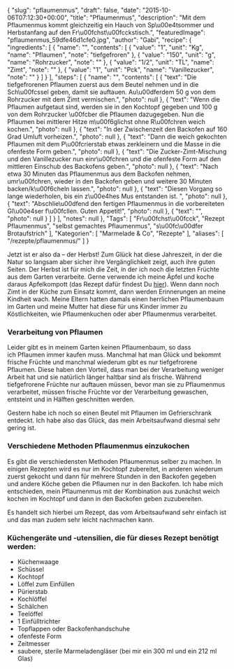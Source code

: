 {
    "slug": "pflaumenmus",
    "draft": false,
    "date": "2015-10-06T07:12:30+00:00",
    "title": "Pflaumenmus",
    "description": "Mit dem Pflaumenmus kommt gleichzeitig ein Hauch von Sp\u00e4tsommer und Herbstanfang auf den Fr\u00fchst\u00fcckstisch.",
    "featuredImage": "pflaumenmus_59dfe46d1cfe0.jpg",
    "author": "Gabi",
    "recipe": {
        "ingredients": [
            {
                "name": "",
                "contents": [
                    {
                        "value": "1",
                        "unit": "Kg",
                        "name": "Pflaumen",
                        "note": "tiefgefroren"
                    },
                    {
                        "value": "150",
                        "unit": "g",
                        "name": "Rohrzucker",
                        "note": ""
                    },
                    {
                        "value": "1\/2",
                        "unit": "TL",
                        "name": "Zimt",
                        "note": ""
                    },
                    {
                        "value": "1",
                        "unit": "Pck",
                        "name": "Vanillezucker",
                        "note": ""
                    }
                ]
            }
        ],
        "steps": [
            {
                "name": "",
                "contents": [
                    {
                        "text": "Die tiefgefrorenen Pflaumen zuerst aus dem Beutel nehmen und in die Sch\u00fcssel geben, damit sie auftauen. Au\u00dferdem 50 g von dem Rohrzucker mit dem Zimt vermischen.",
                        "photo": null
                    },
                    {
                        "text": "Wenn die Pflaumen aufgetaut sind, werden sie in den Kochtopf gegeben und 100 g von dem Rohrzucker \u00fcber die Pflaumen dazugegeben. Nun die Pflaumen bei mittlerer Hitze m\u00f6glichst ohne R\u00fchren weich kochen.",
                        "photo": null
                    },
                    {
                        "text": "In der Zwischenzeit den Backofen auf 160 Grad Umluft vorheizen.",
                        "photo": null
                    },
                    {
                        "text": "Dann die weich gekochten Pflaumen mit dem P\u00fcrierstab  etwas zerkleinern und die Masse in die ofenfeste Form geben.",
                        "photo": null
                    },
                    {
                        "text": "Die Zucker-Zimt-Mischung und den Vanillezucker nun einr\u00fchren und die ofenfeste Form auf den mittleren Einschub des Backofens geben.",
                        "photo": null
                    },
                    {
                        "text": "Nach etwa 30 Minuten das Pflaumenmus aus dem Backofen nehmen, umr\u00fchren, wieder in den Backofen geben und weitere 30 Minuten backen\/k\u00f6cheln lassen.",
                        "photo": null
                    },
                    {
                        "text": "Diesen Vorgang so lange wiederholen, bis ein z\u00e4hes Mus entstanden ist. ",
                        "photo": null
                    },
                    {
                        "text": "Abschlie\u00dfend den fertigen Pflaumenmus in die vorbereiteten Gl\u00e4ser f\u00fcllen. Guten Appetit!",
                        "photo": null
                    },
                    {
                        "text": "",
                        "photo": null
                    }
                ]
            }
        ],
        "notes": null
    },
    "Tags": [
        "Fr\u00fchst\u00fcck",
        "Rezept Pflaumenmus",
        "selbst gemachtes Pflaumenmus",
        "s\u00fc\u00dfer Brotaufstrich"
    ],
    "Kategorien": [
        "Marmelade &amp; Co",
        "Rezepte"
    ],
    "aliases": [
        "\/rezepte\/pflaumenmus\/"
    ]
}

Jetzt ist er also da &#8211; der Herbst! Zum Glück hat diese Jahreszeit, in der die Natur so langsam aber sicher ihre Vergänglichkeit zeigt, auch ihre guten Seiten. Der Herbst ist für mich die Zeit, in der ich noch die letzten Früchte aus dem Garten verarbeite. Gerne verwende ich meine Äpfel und koche daraus Apfelkompott (das Rezept dafür findest Du [hier][1]). Wenn dann noch Zimt in der Küche zum Einsatz kommt, dann werden Erinnerungen an meine Kindheit wach. Meine Eltern hatten damals einen herrlichen Pflaumenbaum im Garten und meine Mutter hat diese für uns Kinder immer zu Köstlichkeiten, wie Pflaumenkuchen oder aber Pflaumenmus verarbeitet.

### Verarbeitung von Pflaumen

Leider gibt es in meinem Garten keinen Pflaumenbaum, so dass ich Pflaumen immer kaufen muss. Manchmal hat man Glück und bekommt frische Früchte und manchmal wiederum gibt es nur tiefgefrorene Pflaumen. Diese haben den Vorteil, dass man bei der Verarbeitung weniger Arbeit hat und sie natürlich länger haltbar sind als frische. Während tiefgefrorene Früchte nur auftauen müssen, bevor man sie zu Pflaumenmus verarbeitet, müssen frische Früchte vor der Verarbeitung gewaschen, entsteint und in Hälften geschnitten werden.

Gestern habe ich noch so einen Beutel mit Pflaumen im Gefrierschrank entdeckt. Ich habe also das Glück, das mein Arbeitsaufwand diesmal sehr gering ist.

### Verschiedene Methoden Pflaumenmus einzukochen

Es gibt die verschiedensten Methoden Pflaumenmus selber zu machen. In einigen Rezepten wird es nur im Kochtopf zubereitet, in anderen wiederum zuerst gekocht und dann für mehrere Stunden in den Backofen gegeben und andere Köche geben die Pflaumen nur in den Backofen. Ich habe mich entschieden, mein Pflaumenmus mit der Kombination aus zunächst weich kochen im Kochtopf und dann in den Backofen geben zuzubereiten.

Es handelt sich hierbei um Rezept, das vom Arbeitsaufwand sehr einfach ist und das man zudem sehr leicht nachmachen kann.

### Küchengeräte und -utensilien, die für dieses Rezept benötigt werden:

 * Küchenwaage
 * Schüssel
 * Kochtopf
 * Löffel zum Einfüllen
 * Pürierstab
 * Kochlöffel
 * Schälchen
 * Teelöffel
 * 1 Einfülltrichter
 * Topflappen oder Backofenhandschuhe
 * ofenfeste Form
 * Zeitmesser
 * saubere, sterile Marmeladengläser (bei mir ein 300 ml und ein 212 ml Glas)



 [1]: https://kochfokus.de/rezepte/apfelkompott/